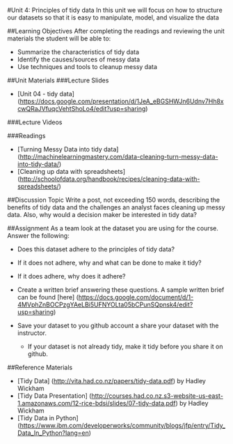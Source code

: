 #Unit 4: Principles of tidy data
In this unit we will focus on how to structure our datasets so that it is easy to manipulate, model, and visualize the data

##Learning Objectives
After completing the readings and reviewing the unit materials the student will be able to:
* Summarize the characteristics of tidy data
* Identify the causes/sources of messy data
* Use techniques and tools to cleanup messy data

##Unit Materials
###Lecture Slides
* [Unit 04 - tidy data] (https://docs.google.com/presentation/d/1JeA_eBGSHWJn6Udnv7Hh8xcwQRaJVfuqcVehtShoLo4/edit?usp=sharing)

###Lecture Videos

###Readings
* [Turning Messy Data into tidy data] (http://machinelearningmastery.com/data-cleaning-turn-messy-data-into-tidy-data/)
* [Cleaning up data with spreadsheets] (http://schoolofdata.org/handbook/recipes/cleaning-data-with-spreadsheets/)

##Discussion Topic
Write a post, not exceeding 150 words, describing the benefits of tidy data and the challenges an analyst faces cleaning up messy data. Also, why would a decision maker be interested in tidy data?

##Assignment
As a team look at the dataset you are using for the course. Answer the following:
* Does this dataset adhere to the principles of tidy data?
* If it does not adhere, why and what can be done to make it tidy?
* If it does adhere, why does it adhere?
* Create a written brief answering these questions. A sample written brief can be found [here] (https://docs.google.com/document/d/1-4MVphZnBOCPzgYAeLBi5UFNYOLta05bCPunSQpnsk4/edit?usp=sharing)

* Save your dataset to you github account a share your dataset with the instructor.
  * If your dataset is not already tidy, make it tidy before you share it on github.

##Reference Materials
* [Tidy Data] (http://vita.had.co.nz/papers/tidy-data.pdf) by Hadley Wickham
* [Tidy Data Presentation] (http://courses.had.co.nz.s3-website-us-east-1.amazonaws.com/12-rice-bdsi/slides/07-tidy-data.pdf) by Hadley Wickham
* [Tidy Data in Python] (https://www.ibm.com/developerworks/community/blogs/jfp/entry/Tidy_Data_In_Python?lang=en)
